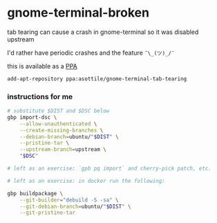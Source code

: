 gnome-terminal-broken
=====================

tab tearing can cause a crash in gnome-terminal so it was disabled upstream

I'd rather have periodic crashes and the feature  `¯\_(ツ)_/¯`

this is available as a [PPA]

```bash
add-apt-repository ppa:asottile/gnome-terminal-tab-tearing
```

[PPA]: https://launchpad.net/~asottile/+archive/ubuntu/gnome-terminal-tab-tearing

### instructions for me

```bash
# substitute $DIST and $DSC below
gbp import-dsc \
    --allow-unauthenticated \
    --create-missing-branches \
    --debian-branch=ubuntu/"$DIST" \
    --pristine-tar \
    --upstream-branch=upstream \
    "$DSC"

# left as an exercise: `gpb pq import` and cherry-pick patch, etc.

# left as an exercise: in docker run the following:

gbp buildpackage \
    --git-builder="debuild -S -sa" \
    --git-debian-branch=ubuntu/"$DIST" \
    --git-pristine-tar
```
